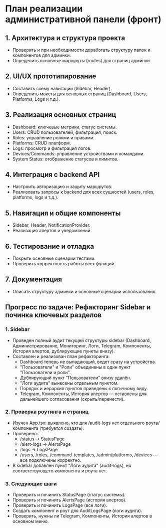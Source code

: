 # План реализации административной панели (фронт)

## 1. Архитектура и структура проекта
- Проверить и при необходимости доработать структуру папок и компонентов для админки.
- Определить основные маршруты (routes) для страниц админки.

## 2. UI/UX прототипирование
- Составить схему навигации (Sidebar, Header).
- Определить макеты для основных страниц (Dashboard, Users, Platforms, Logs и т.д.).

## 3. Реализация основных страниц
- Dashboard: ключевые метрики, статус системы.
- Users: CRUD пользователей, фильтрация, поиск.
- Roles: управление ролями и правами.
- Platforms: CRUD платформ.
- Logs: просмотр и фильтрация логов.
- Devices/Commands: управление устройствами и командами.
- System Status: отображение статусов и лимитов.

## 4. Интеграция с backend API
- Настроить авторизацию и защиту маршрутов.
- Реализовать запросы к backend для всех сущностей (users, roles, platforms, logs и т.д.).

## 5. Навигация и общие компоненты
- Sidebar, Header, NotificationProvider.
- Реализация алертов и уведомлений.

## 6. Тестирование и отладка
- Покрыть основные сценарии тестами.
- Проверить корректность работы всех функций.

## 7. Документация
- Описать структуру админки и основные сценарии использования.

## Прогресс по задаче: Рефакторинг Sidebar и починка ключевых разделов

### 1. Sidebar
- Проведен полный аудит текущей структуры sidebar (Dashboard, Администрирование, Мониторинг, Логи, Telegram, Компоненты, История алертов, дублирующие пункты внизу).
- Составлен и реализован план рефакторинга:
  - Dashboard теперь не выпадающий, ведет сразу на устройства.
  - "Пользователи" и "Роли" объединены в один пункт "Пользователи и роли".
  - Дублирующий пункт "Пользователи" внизу удалён.
  - "Логи аудита" вынесены отдельным пунктом.
  - Порядок и иерархия пунктов приведены к логичному виду.
  - Telegram, Компоненты, История алертов — оставлены для дальнейшего согласования (скрыть/перенести).

### 2. Проверка роутинга и страниц
- Изучен App.tsx: выявлено, что для /audit-logs нет отдельного роута/компонента (требуется создать).
- Проверено:
  - /status → StatusPage
  - /alert-logs → AlertsPage
  - /logs → LogsPage
  - /users, /roles, /command-templates, /admin/platforms, /devices — все подключены корректно.
- В sidebar добавлен пункт "Логи аудита" (audit-logs), но соответствующего компонента и роута нет.

### 3. Следующие шаги
- Проверить и починить StatusPage (статус системы).
- Проверить и починить AlertsPage (история алертов).
- Проверить и починить LogsPage (все логи).
- Создать компонент и роут для AuditLogsPage (логи аудита).
- Проверить, нужны ли Telegram, Компоненты, История алертов в основном меню.
